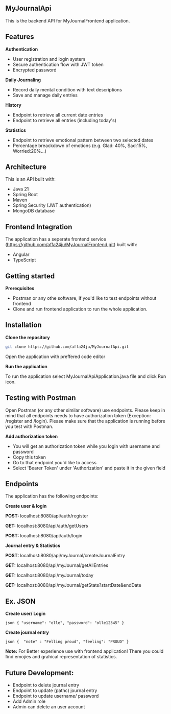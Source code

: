 ## MyJournalApi
This is the backend API for MyJournalFrontend application. 

## Features
**Authentication**
- User registration and login system
- Secure authentication flow with JWT token
- Encrypted password

**Daily Journaling**
- Record daily mental condition with text descriptions
- Save and manage daily entries

**History**
- Endpoint to retrieve all current date entries
- Endpoint to retrieve all entries (including today's)

**Statistics**
- Endpoint to retrieve emotional pattern between two selected dates
- Percentage breackdown of emotions (e.g. Glad: 40%, Sad:15%, Worried:20%...)

## Architecture
This is an API built with:
- Java 21
- Spring Boot
- Maven
- Spring Security (JWT authentication) 
- MongoDB database

## Frontend Integration
The application has a seperate frontend service (https://github.com/affa24ju/MyJournalFrontend.git) built with:
- Angular
- TypeScript

## Getting started
**Prerequisites**
- Postman or any othe software, if you'd like to test endpoints without frontend
- Clone and run frontend application to run the whole application. 

## Installation
**Clone the repository**
```bash
git clone https://github.com/affa24ju/MyJournalApi.git
```
Open the application with preffered code editor

**Run the application**

To run the application select MyJournalApiApplication.java file and click Run icon.

## Testing with Postman
Open Postman (or any other similar software) use endpoints. Please keep in mind that all endpoints needs to have authorization token (Exception: /register and /login).
Please make sure that the application is running before you test with Postman.

**Add authorization token**
- You will get an authorization token while you login with username and password
- Copy this token
- Go to that endpoint you'd like to access
- Select 'Bearer Token' under 'Authorization' and paste it in the given field

## Endpoints
The application has the following endpoints:

**Create user & login**

**POST:** localhost:8080/api/auth/register

**GET:** localhost:8080/api/auth/getUsers

**POST:** localhost:8080/api/auth/login

**Journal entry & Statistics**

**POST:** localhost:8080/api/myJournal/createJournalEntry

**GET:** localhost:8080/api/myJournal/getAllEntries

**GET:** localhost:8080/api/myJournal/today

**GET:** localhost:8080/api/myJournal/getStats?startDate&endDate

## Ex. JSON
**Create user/ Login**

`json { "username": "olle", "password": "olle12345" } `

**Create journal entry**

`json { 
  "note" : "Felling proud",
   "feeling": "PROUD"
} `

**Note:** For Better experience use with frontend application! There you could find emojies and grahical representation of statistics.  

## Future Development:
- Endpoint to delete journal entry
- Endpoint to update (pathc) journal entry
- Endpoint to update username/ password
- Add Admin role
- Admin can delete an user account

